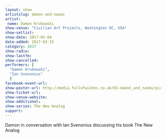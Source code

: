 ```yaml
---
layout: show
artistslug: damon-and-naomi
artist:
 name: Damon Krukowski
show-venue: "Civilian Art Projects, Washington DC, USA"
show-setlist:
show-date: 2017-05-04
date-added: 2017-03-15
category: 2017
show-radio: 
show-lastfm: 
show-cancelled: 
performers: [
  "Damon Krukowski",
  "Ian Svenonius"
  ]
facebook-event-url: 
show-poster-url: http://media.fullofwishes.co.uk/03-damon_and_naomi/pictures/damon-krukowski-the-new-analog-tour-poster.jpg
show-ticket-url: 
show-venue-website: 
show-additional:
show-series: The New Analog
support:
---
```

Damon in conversation with Ian Svenonius discussing his book The New Analog

